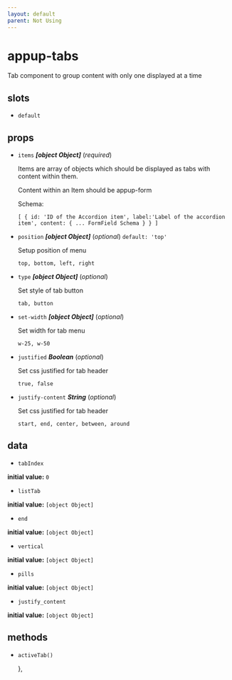 ```yaml
---
layout: default
parent: Not Using
---
```

# appup-tabs 

Tab component to group content with only one displayed at a time 

## slots 

- `default` 

## props 

- `items` ***[object Object]*** (*required*) 

  Items are array of objects which should be displayed as tabs with content within them.
  
  Content within an Item should be appup-form
  
  Schema:
  
  `
  [
  {
  id: 'ID of the Accordion item',
  label:'Label of the accordion item',
  content: {
  ... FormField Schema
  }
  }
  ]
  ` 

- `position` ***[object Object]*** (*optional*) `default: 'top'` 

  Setup position of menu
  
  `top, bottom, left, right` 

- `type` ***[object Object]*** (*optional*) 

  Set style of tab button
  
  `tab, button` 

- `set-width` ***[object Object]*** (*optional*) 

  Set width for tab menu
  
  `w-25, w-50` 

- `justified` ***Boolean*** (*optional*) 

  Set css justified for tab header
  
  `true, false` 

- `justify-content` ***String*** (*optional*) 

  Set css justified for tab header
  
  `start, end, center, between, around` 

## data 

- `tabIndex` 

**initial value:** `0` 

- `listTab` 

**initial value:** `[object Object]` 

- `end` 

**initial value:** `[object Object]` 

- `vertical` 

**initial value:** `[object Object]` 

- `pills` 

**initial value:** `[object Object]` 

- `justify_content` 

**initial value:** `[object Object]` 

## methods 

- `activeTab()` 

  }, 

